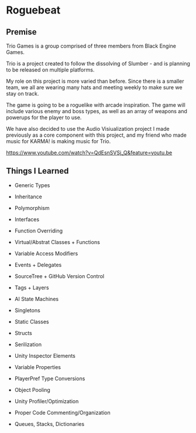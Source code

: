 # Roguebeat

## Premise

Trio Games is a group comprised of three members from Black Engine Games.

Trio is a project created to follow the dissolving of Slumber - and is planning to be released
on multiple platforms. 

My role on this project is more varied than before. Since there is a smaller team, we all are
wearing many hats and meeting weekly to make sure we stay on track. 

The game is going to be a roguelike with arcade inspiration. The game will include various
enemy and boss types, as well as an array of weapons and powerups for the player to use.

We have also decided to use the Audio Visiualization project I made previously as a core
component with this project, and my friend who made music for KARMA! is making music for Trio.

https://www.youtube.com/watch?v=QdEsnSVSj_Q&feature=youtu.be

## Things I Learned

- Generic Types

- Inheritance

- Polymorphism

- Interfaces

- Function Overriding

- Virtual/Abstrat Classes + Functions

- Variable Access Modifiers

- Events + Delegates

- SourceTree + GitHub Version Control

- Tags + Layers

- AI State Machines

- Singletons

- Static Classes

- Structs

- Serilization

- Unity Inspector Elements

- Variable Properties

- PlayerPref Type Conversions

- Object Pooling

- Unity Profiler/Optimization

- Proper Code Commenting/Organization

- Queues, Stacks, Dictionaries
